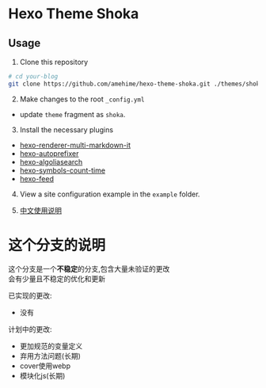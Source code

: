 # Hexo Theme Shoka

## Usage

1. Clone this repository

``` bash
# cd your-blog
git clone https://github.com/amehime/hexo-theme-shoka.git ./themes/shoka
```

2. Make changes to the root `_config.yml`
  - update `theme` fragment as `shoka`.  

3. Install the necessary plugins
  - [hexo-renderer-multi-markdown-it](https://www.npmjs.com/package/hexo-renderer-multi-markdown-it)
  - [hexo-autoprefixer](https://www.npmjs.com/package/hexo-autoprefixer)
  - [hexo-algoliasearch](https://www.npmjs.com/package/hexo-algoliasearch)
  - [hexo-symbols-count-time](https://www.npmjs.com/package/hexo-symbols-count-time)
  - [hexo-feed](https://www.npmjs.com/package/hexo-feed)

4. View a site configuration example in the `example` folder.

5. [中文使用说明](https://shoka.lostyu.me/computer-science/note/theme-shoka-doc/)

# 这个分支的说明
这个分支是一个**不稳定**的分支,包含大量未验证的更改 \
会有少量且不稳定的优化和更新

已实现的更改:
- 没有

计划中的更改:
- 更加规范的变量定义
- 弃用方法问题(长期)
- cover使用webp
- 模块化js(长期)
